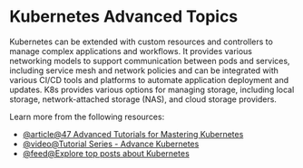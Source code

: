 # Kubernetes Advanced Topics

Kubernetes can be extended with custom resources and controllers to manage complex applications and workflows. It provides various networking models to support communication between pods and services, including service mesh and network policies and can be integrated with various CI/CD tools and platforms to automate application deployment and updates. K8s provides various options for managing storage, including local storage, network-attached storage (NAS), and cloud storage providers.

Learn more from the following resources:

- [@article@47 Advanced Tutorials for Mastering Kubernetes](https://techbeacon.com/enterprise-it/47-advanced-tutorials-mastering-kubernetes)
- [@video@Tutorial Series - Advance Kubernetes](https://www.youtube.com/watch?v=OW4MoJudZx8\&list=PLTCuRW0ikUdO_XzQtTNrvUAHAAuGeLXfY)
- [@feed@Explore top posts about Kubernetes](https://app.daily.dev/tags/kubernetes?ref=roadmapsh)
